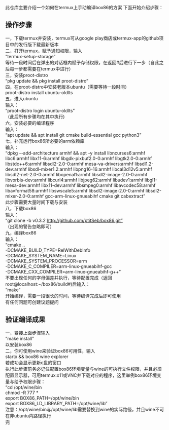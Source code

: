 此仓库主要介绍一个如何在termux上手动编译box86的方案
下面开始介绍步骤：
## 操作步骤
一，下载termux并安装，termux可从google play商店或termux-app的github项目中的发行版下载最新版本
<br>
二，打开termux，赋予通知权限，输入
<br>
“termux-setup-storage”
<br>
等待一段时间后在弹出的对话框内赋予存储权限，在返回#后进行下一步（自此之后每一步都需要在termux中进行）
<br>
三，安装proot-distro
<br>
“pkg update && pkg install proot-distro”
<br>
四，在proot-distro中安装老版本ubuntu（需要等待一段时间）
<br>
proot-distro install ubuntu-oldlts
<br>
五，进入ubuntu
<br>
输入：
<br>
“proot-distro login ubuntu-oldlts”
<br>
（此后所有步骤均在其中执行)
<br>
六，安装必要的编译程序
<br>
输入：
<br>
“apt update && apt install git cmake build-essential gcc python3”
<br>
七，补充运行box86所必要的arm依赖库
<br>
输入：
<br>
“dpkg --add-architecture armhf && apt -y install libncurses6:armhf libc6:armhf libx11-6:armhf libgdk-pixbuf2.0-0:armhf libgtk2.0-0:armhf libstdc++6:armhf libsdl2-2.0-0:armhf mesa-va-drivers:armhf libsdl1.2-dev:armhf libsdl-mixer1.2:armhf libpng16-16:armhf libcal3d12v5:armhf libsdl2-net-2.0-0:armhf libopenal1:armhf libsdl2-image-2.0-0:armhf libvorbis-dev:armhf libcurl4:armhf libjpeg62:armhf libudev1:armhf libgl1-mesa-dev:armhf libx11-dev:armhf libsmpeg0:armhf libavcodec58:armhf libavformat58:armhf libswscale5:armhf libsdl2-image-2.0-0:armhf libsdl2-mixer-2.0-0:armhf gcc-arm-linux-gnueabihf cmake git cabextract”
<br>
此步骤需要大量时间下载与安装
<br>
八，下载box86
<br>
输入：
<br>
“git clone -b v0.3.2 http://github.com/ptitSeb/box86.git”
<br>
（出现的警告忽略即可）
<br>
九，编译box86
<br>
输入：
<br>
“cmake .. \
    -DCMAKE_BUILD_TYPE=RelWithDebInfo \
    -DCMAKE_SYSTEM_NAME=Linux \
    -DCMAKE_SYSTEM_PROCESSOR=arm \
    -DCMAKE_C_COMPILER=arm-linux-gnueabihf-gcc \
    -DCMAKE_CXX_COMPILER=arm-linux-gnueabihf-g++”
<br>
不要出现任何的字母偏差并执行，等待配置完成（返回root@localhost:~/box86/build#)后输入：
<br>
“make”
<br>
开始编译，需要一段很长的时间，等待编译完成后即可使用
<br>
有任何问题可创建议题提问
<br>
## 验证编译成果
一，紧接上面步骤输入
<br>
“make install”
<br>
以安装box86
<br>
二，你可使用wine来验证box86可用性，输入
<br>
startx && box86 wine explorer
<br>
若成功会显示更新c盘的窗口
<br>
执行此步骤前务必记住配置box86环境变量与wine的可执行文件权限，并且必须配置显示器，可用termux:x11或VNC并下载对应的程序，这里举例box86环境变量与给予权限步骤：
<br>
“cd /opt/wine/bin 
<br>
chmod -R 777 *
<br>
export BOX86_PATH=/opt/wine/bin
<br>
export BOX86_LD_LIBRARY_PATH=/opt/wine/lib”
<br>
注意：/opt/wine/bin与/opt/wine/lib需要替换到wine的实际路径，并且wine不可在非ubuntu内路径执行
<br>
完

